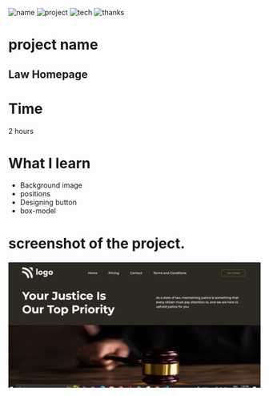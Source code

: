 ![name](https://img.shields.io/badge/name-vikas%20kumar-brightgreen)
![project](https://img.shields.io/badge/project-law%20homepage-green)
![tech](https://img.shields.io/badge/tech-css-yellowgreen)
![thanks](https://img.shields.io/badge/thanks-hitesh%20choudhary-red)

# project name
## Law Homepage

# Time
2 hours 
# What I learn
* Background image
* positions
* Designing button
* box-model

# screenshot of the project.
![dance project](./screenshot/law.PNG)